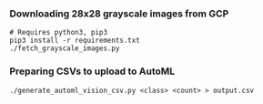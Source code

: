 ### Downloading 28x28 grayscale images from GCP

```
# Requires python3, pip3
pip3 install -r requirements.txt
./fetch_grayscale_images.py
```

### Preparing CSVs to upload to AutoML

```
./generate_automl_vision_csv.py <class> <count> > output.csv
```
